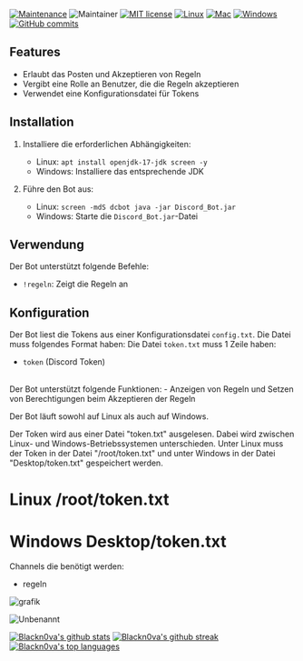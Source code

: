 [![Maintenance](https://img.shields.io/badge/Maintained%3F-yes-green.svg)](https://GitHub.com/Blackn0va/Discord_Bot/graphs/commit-activity)
![Maintainer](https://img.shields.io/badge/maintainer-Blackn0va-blue)
[![MIT license](https://img.shields.io/badge/License-MIT-blue.svg)](https://lbesson.mit-license.org/)
[![Linux](https://img.shields.io/badge/Linux--green.svg)](https://shields.io/)
[![Mac](https://img.shields.io/badge/Mac--red.svg)](https://shields.io/)
[![Windows](https://img.shields.io/badge/Windows--green.svg)](https://shields.io/)
[![GitHub commits](https://badgen.net/github/commits/Blackn0va/Discord_Bot)](https://GitHub.com/Blackn0va/Discord_Bot/commit/)


## Features
- Erlaubt das Posten und Akzeptieren von Regeln
- Vergibt eine Rolle an Benutzer, die die Regeln akzeptieren
- Verwendet eine Konfigurationsdatei für Tokens

## Installation

1. Installiere die erforderlichen Abhängigkeiten:
    - Linux: `apt install openjdk-17-jdk screen -y`
    - Windows: Installiere das entsprechende JDK

2. Führe den Bot aus:
    - Linux: `screen -mdS dcbot java -jar Discord_Bot.jar`
    - Windows: Starte die `Discord_Bot.jar`-Datei

## Verwendung

Der Bot unterstützt folgende Befehle:

- `!regeln`: Zeigt die Regeln an


## Konfiguration

Der Bot liest die Tokens aus einer Konfigurationsdatei `config.txt`. Die Datei muss folgendes Format haben:
Die Datei `token.txt` muss 1 Zeile haben:
- `token` (Discord Token)


<br/>
Der Bot unterstützt folgende Funktionen:
- Anzeigen von Regeln und Setzen von Berechtigungen beim Akzeptieren der Regeln

Der Bot läuft sowohl auf Linux als auch auf Windows.

Der Token wird aus einer Datei "token.txt" ausgelesen. Dabei wird zwischen Linux- und Windows-Betriebssystemen unterschieden. Unter Linux muss der Token in der Datei "/root/token.txt" und unter Windows in der Datei "Desktop/token.txt" gespeichert werden.


# Linux /root/token.txt
# Windows Desktop/token.txt

Channels die benötigt werden:
- regeln


![grafik](https://github.com/Blackn0va/Discord_Bot/assets/12220332/1657cbc1-3a4a-4624-96b3-b0eaceb27037)


![Unbenannt](https://github.com/Blackn0va/Discord_Bot/assets/12220332/20019efb-b5e3-442a-a5a1-436ec4f02a0e)




[![Blackn0va's github stats](https://github-readme-stats.vercel.app/api?username=Blackn0va&theme=blue-green)](https://github.com/Blackn0va/)
[![Blackn0va's github streak](https://github-readme-streak-stats.herokuapp.com/?user=Blackn0va&theme=blue-green)](https://github.com/Blackn0va/) <br/>
[![Blackn0va's top languages](https://github-readme-stats.vercel.app/api/top-langs/?username=Blackn0va&theme=blue-green)](https://github.com/Blackn0va/) <br/>

